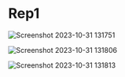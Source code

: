 # Rep1
![Screenshot 2023-10-31 131751](https://github.com/bscs23016/Rep1/assets/149462838/83198536-ce6e-450d-8e65-c2d6443af315)

![Screenshot 2023-10-31 131806](https://github.com/bscs23016/Rep1/assets/149462838/d589067e-c34d-47f1-8228-1cd86cbc93ea)

![Screenshot 2023-10-31 131813](https://github.com/bscs23016/Rep1/assets/149462838/e57b26e5-54fb-43c2-af2d-5d096db035a7)
